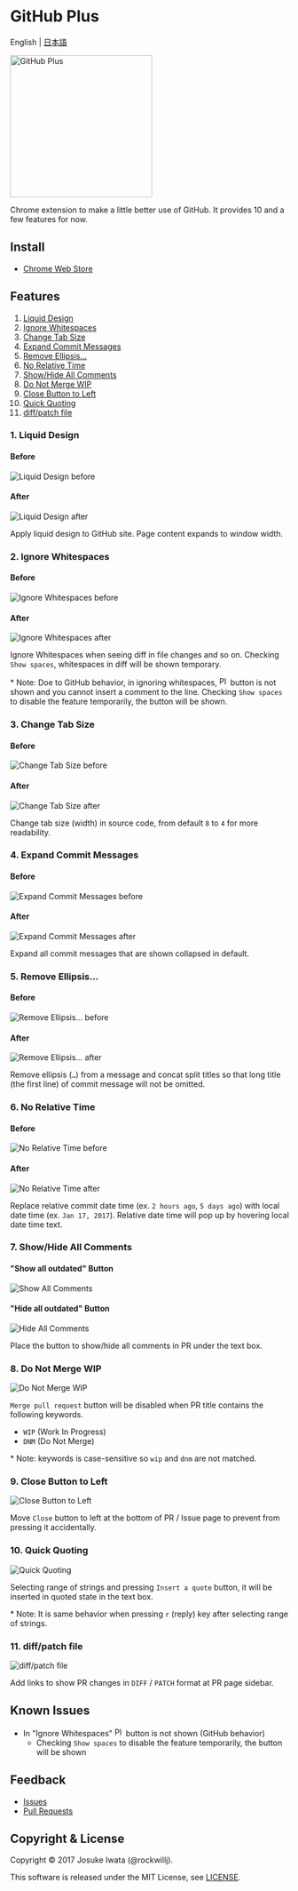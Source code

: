# GitHub Plus

English | [日本語](README.ja.md)

<img src="image/icon512.png" alt="GitHub Plus" width="256"/>

Chrome extension to make a little better use of GitHub.
It provides 10 and a few features for now.

## Install

* [Chrome Web Store](https://chrome.google.com/webstore/detail/github-plus/lndphafdikhmpgopmchckooegfnifafm)

## Features

1. [Liquid Design](#liquid_design)
2. [Ignore Whitespaces](#ignore_whitespaces)
3. [Change Tab Size](#change_tab_size)
4. [Expand Commit Messages](#expand_commit_messages)
5. [Remove Ellipsis…](#remove_ellipsis)
6. [No Relative Time](#no_relative_time)
7. [Show/Hide All Comments](#show_hide_all_comments)
8. [Do Not Merge WIP](#do_not_merge_wip)
9. [Close Button to Left](#close_button_to_left)
10. [Quick Quoting](#quick_quoting)
11. [diff/patch file](#diff_patch_file)

### <a name="liquid_design"></a>1. Liquid Design

#### Before

![Liquid Design before](image/1_Liquid_Design_before.png)

#### After

![Liquid Design after](image/1_Liquid_Design_after.png)

Apply liquid design to GitHub site.
Page content expands to window width.

### <a name="ignore_whitespaces"></a>2. Ignore Whitespaces

#### Before

![Ignore Whitespaces before](image/2_Ignore_Whitespaces_before.png)

#### After

![Ignore Whitespaces after](image/2_Ignore_Whitespaces_after.png)

Ignore Whitespaces when seeing diff in file changes and so on.
Checking `Show spaces`, whitespaces in diff will be shown temporary.

\* Note: Doe to GitHub behavior, in ignoring whitespaces,
<img src="image/octicon-plus.png" alt="Plus" width="16"/>
button is not shown and you cannot insert a comment to the line.
Checking `Show spaces` to disable the feature temporarily, the button will be shown.

### <a name="change_tab_size"></a>3. Change Tab Size

#### Before

![Change Tab Size before](image/3_Change_Tab_Size_before.png)

#### After

![Change Tab Size after](image/3_Change_Tab_Size_after.png)

Change tab size (width) in source code, from default `8` to `4` for more readability.

### <a name="expand_commit_messages"></a>4. Expand Commit Messages

#### Before

![Expand Commit Messages before](image/4_Expand_Commit_Messages_before.png)

#### After

![Expand Commit Messages after](image/4_Expand_Commit_Messages_after.png)

Expand all commit messages that are shown collapsed in default.

### <a name="remove_ellipsis"></a>5. Remove Ellipsis…

#### Before

![Remove Ellipsis… before](image/5_Remove_Ellipsis…_before.png)

#### After

![Remove Ellipsis… after](image/5_Remove_Ellipsis…_after.png)

Remove ellipsis (`…`) from a message and concat split titles
so that long title (the first line) of commit message will not be omitted.

### <a name="no_relative_time"></a>6. No Relative Time

#### Before

![No Relative Time before](image/6_No_Relative_Time_before.png)

#### After

![No Relative Time after](image/6_No_Relative_Time_after.png)

Replace relative commit date time (ex. `2 hours ago`, `5 days ago`) with local date time (ex. `Jan 17, 2017`).
Relative date time will pop up by hovering local date time text.

### <a name="show_hide_all_comments"></a>7. Show/Hide All Comments

#### "Show all outdated" Button

![Show All Comments](image/7_Show_All_Comments.png)

#### "Hide all outdated" Button

![Hide All Comments](image/7_Hide_All_Comments.png)

Place the button to show/hide all comments in PR under the text box.

### <a name="do_not_merge_wip"></a>8. Do Not Merge WIP

![Do Not Merge WIP](image/8_Do_Not_Merge_WIP.png)

`Merge pull request` button will be disabled when PR title contains the following keywords.

* `WIP` (Work In Progress)
* `DNM` (Do Not Merge)

\* Note: keywords is case-sensitive so `wip` and `dnm` are not matched.

### <a name="close_button_to_left"></a>9. Close Button to Left

![Close Button to Left](image/9_Close_Button_to_Left.png)

Move `Close` button to left at the bottom of PR / Issue page to prevent from pressing it accidentally.

### <a name="quick_quoting"></a>10. Quick Quoting

![Quick Quoting](image/10_Quick_Quoting.png)

Selecting range of strings and pressing `Insert a quote` button,
it will be inserted in quoted state in the text box.

\* Note: It is same behavior when pressing `r` (reply) key after selecting range of strings.

### <a name="diff_patch_file"></a>11. diff/patch file

![diff/patch file](image/11_diff_patch_file.png)

Add links to show PR changes in `DIFF` / `PATCH` format at PR page sidebar.

## Known Issues

- In "Ignore Whitespaces" <img src="image/octicon-plus.png" alt="Plus" width="16"/> button is not shown (GitHub behavior)
  - Checking `Show spaces` to disable the feature temporarily, the button will be shown

## Feedback

* [Issues](https://github.com/rockwillj/GitHub-Plus/issues)
* [Pull Requests](https://github.com/rockwillj/GitHub-Plus/pulls)

## Copyright & License

Copyright © 2017 Josuke Iwata (@rockwillj).

This software is released under the MIT License, see [LICENSE](LICENSE).
